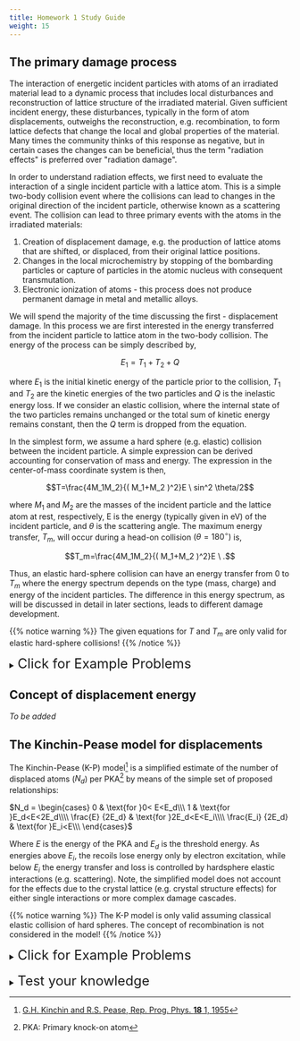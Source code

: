 ```yaml
---
title: Homework 1 Study Guide
weight: 15
---
```


## The primary damage process

The interaction of energetic incident particles with atoms of an irradiated material lead to a dynamic process that includes local disturbances and reconstruction of lattice structure of the irradiated material. Given sufficient incident energy, these disturbances, typically in the form of atom displacements, outweighs the reconstruction, e.g. recombination, to form lattice defects that change the local and global properties of the material. Many times the community thinks of this response as negative, but in certain cases the changes can be beneficial, thus the term "radiation effects" is preferred over "radiation damage".

In order to understand radiation effects, we first need to evaluate the interaction of a single incident particle with a lattice atom. This is a simple two-body collision event where the collisions can lead to changes in the original direction of the incident particle, otherwise known as a scattering event. The collision can lead to three primary events with the atoms in the irradiated materials:

1. Creation of displacement damage, e.g. the production of lattice atoms that are shifted, or displaced, from their original lattice positions.
2. Changes in the local microchemistry by stopping of the bombarding particles or capture of particles in the atomic nucleus with consequent transmutation.
3. Electronic ionization of atoms - this process does not produce permanent damage in metal and metallic alloys.

We will spend the majority of the time discussing the first - displacement damage. In this process we are first interested in the energy transferred from the incident particle to lattice atom in the two-body collision. The energy of the process can be simply described by,

$$E_1=T_1+T_2+Q \label{eq:1}$$

where $E_1$ is the initial kinetic energy of the particle prior to the collision, $T_1$ and $T_2$ are the kinetic energies of the two particles and $Q$ is the inelastic energy loss. If we consider an elastic collision, where the internal state of the two particles remains unchanged or the total sum of kinetic energy remains constant, then the $Q$ term is dropped from the equation. 

In the simplest form, we assume a hard sphere (e.g. elastic) collision between the incident particle. A simple expression can be derived accounting for conservation of mass and energy. The expression in the center-of-mass coordinate system is then,

$$T=\frac{4M_1M_2}{( M_1+M_2 )^2}E \ sin^2 \theta/2$$

where $M_1$ and $M_2$ are the masses of the incident particle and the lattice atom at rest, respectively, E is the energy (typically given in eV) of the incident particle, and $\theta$ is the scattering angle. The maximum energy transfer, $T_m$, will occur during a head-on collision $(\theta = 180 ^{\circ})$ is,

$$T_m=\frac{4M_1M_2}{( M_1+M_2 )^2}E \ .$$

Thus, an elastic hard-sphere collision can have an energy transfer from 0 to $T_m$ where the energy spectrum depends on the type (mass, charge) and energy of the incident particles. The difference in this energy spectrum, as will be discussed in detail in later sections, leads to different damage development.

{{% notice warning %}}
The given equations for $T$ and $T_m$ are only valid for elastic hard-sphere collisions!
{{% /notice %}}

<details>
<summary><font size="5"><i class="fas fa-chevron-right"></i> Click for Example Problems</font></summary>

___

{{% notice tip %}}
#### Example Problem #1

Calculate the velocity and energy for an Fe atom and a proton for an elastic head-on collision. The proton is accelerated to an initial energy of 1 MeV.
{{% /notice %}}

|Constant|Value|
|--------|-----|
|$M_{proton}$| $1.675\times10^{-27} \ kg$ -or- $1 \ Da$ |
|$E_{proton}$| 1 MeV |
|$M_{Fe}$| $55.845 \ Da$ |
| 1 $Da$ | $\frac{931.5 \ MeV}{c^2}$ |
| $c^2$ | $3\times10^8 \ m/s$ |

<span style="color:blue">*Solution*</span>

For a head-on collision, $\theta=\pi$ resulting in $sin^2 \theta/2 \rightarrow 1$ in, 

$$T=\frac{4M_1M_2}{( M_1+M_2 )^2}Esin^2 \theta/2$$

thus we can use:

$$T_m=\frac{4M_1M_2}{( M_1+M_2 )^2}E.$$

Plugging the values in the equation, we can find $T$ which in this case will also be the maximum energy transferred:

$$T_m=\frac{4\times1\times55.845}{( 1+55.845 )^2} 1 MeV =0.07 \ MeV\ .$$

Note, as long as we keep the mass units constant between the two particles (e.g. $Da$) we can input any unit into the calculation. 

To find the velocity, we know the kinetic energy ($E$ and $T$) can be related to the mass and velocity via,

$$E=\frac{1}{2}mv^2$$

and via conservation of energy then,

$$E_1=T_1+T_2$$

thus, the velocity of the Fe atom is given by,

$$v_{Fe}=\sqrt{\frac{2 T_2}{M_2}}$$

where,

$$v_{Fe}=\sqrt{\frac{2\times 0.07 MeV}{55.845 \times \frac{931.5}{(3\times 10^8)^2}}}=4.9\times10^5 \ m/s$$

Note, for mass given in Da we converted the mass to MeV using the expressions given in the above table. The velocity of the proton after collision is given by,

$$v_{proton}=\sqrt{\frac{2 (E_1-T_2)}{M_2}}$$

$$v_{proton}=\sqrt{\frac{2\times (1-0.07) MeV}{1 \times \frac{931.5}{(3\times 10^8)^2}}}=1.3\times10^7 \ m/s$$

____

</details>




## Concept of displacement energy

*To be added*

## The Kinchin-Pease model for displacements

The Kinchin-Pease (K-P) model[^1] is a simplified estimate of the number of displaced atoms ($N_d$) per PKA[^2] by means of the simple set of proposed relationships:

$N_d = \begin{cases}
  0 & \text{for }0< E<E_d\\\  
  1 & \text{for }E_d<E<2E_d\\\\
  \frac{E} {2E_d} &   \text{for }2E_d<E<E_i\\\\
  \frac{E_i} {2E_d} & \text{for }E_i<E\\\
\end{cases}$

Where $E$ is the energy of the PKA and $E_d$ is the threshold energy. As energies above $E_i$, the recoils lose energy only by electron excitation, while below $E_i$ the energy transfer and loss is controlled by hardsphere elastic interactions (e.g. scattering). Note, the simplified model does not account for the effects due to the crystal lattice (e.g. crystal structure effects) for either single interactions or more complex damage cascades.

{{% notice warning %}}
The K-P model is only valid assuming classical elastic collision of hard spheres. The concept of recombination is not considered in the model!
{{% /notice %}}


<details>
<summary><font size="5"><i class="fas fa-chevron-right"></i> Click for Example Problems</font></summary>
To be Updated
</details>
<br />
<details>
<summary><font size="5"><i class="fas fa-chevron-right"></i> Test your knowledge</font></summary>

{{< quizdown >}}
## Test your knowledge
---
primary_color: blue
secondary_color: lightgray
text_color: black
shuffle_questions: false
---

## Displacement energy

---
shuffle_answers: false
---

Based on the K-P model, if an energetic particle has an energy less than $E_d$ then what happens to the struck atom?

> $E_d$ is the energy required to displace an atom

- [ ] The struck atom is displaced from the lattice site and is presumed to come to rest at a location in the lattice different from it's previous position
- [x] The struck atom is presumed to resume to it's lattice site after the interaction

{{< /quizdown >}}.

</details>

[^1]: [G.H. Kinchin and R.S. Pease, Rep. Prog. Phys. **18** 1, 1955](https://iopscience.iop.org/article/10.1088/0034-4885/18/1/301/)
[^2]: PKA: Primary knock-on atom